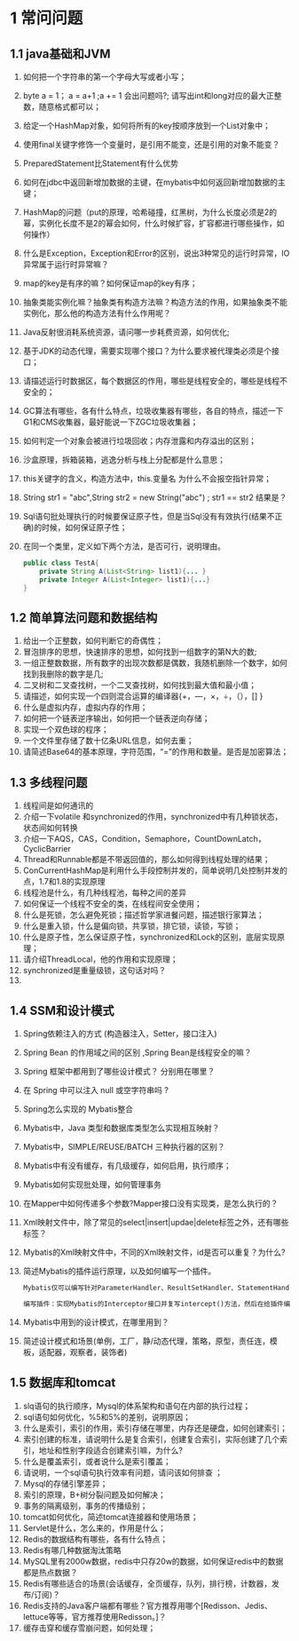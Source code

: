 

# 1 常问问题

## 1.1 java基础和JVM

1. 如何把一个字符串的第一个字母大写或者小写；

2. byte a = 1； a = a+1 ;a += 1 会出问题吗?; 请写出int和long对应的最大正整数，随意格式都可以；

3. 给定一个HashMap对象，如何将所有的key按顺序放到一个List对象中；

4. 使用final关键字修饰一个变量时，是引用不能变，还是引用的对象不能变？ 

5. PreparedStatement比Statement有什么优势

6. 如何在jdbc中返回新增加数据的主键，在mybatis中如何返回新增加数据的主键；

7. HashMap的问题（put的原理，哈希碰撞，红黑树，为什么长度必须是2的幂，实例化长度不是2的幂会如何，什么时候扩容，扩容都进行哪些操作，如何操作）

8. 什么是Exception，Exception和Error的区别，说出3种常见的运行时异常，IO异常属于运行时异常嘛？

9. map的key是有序的嘛？如何保证map的key有序；

10. 抽象类能实例化嘛？抽象类有构造方法嘛？构造方法的作用，如果抽象类不能实例化，那么他的构造方法有什么作用呢？

11. Java反射很消耗系统资源，请问哪一步耗费资源，如何优化;

12. 基于JDK的动态代理，需要实现哪个接口？为什么要求被代理类必须是个接口；

13. 请描述运行时数据区，每个数据区的作用，哪些是线程安全的，哪些是线程不安全的；

14. GC算法有哪些，各有什么特点，垃圾收集器有哪些，各自的特点，描述一下G1和CMS收集器，最好能说一下ZGC垃圾收集器；

15. 如何判定一个对象会被进行垃圾回收；内存泄露和内存溢出的区别；

16. 沙盒原理，拆箱装箱，逃逸分析与栈上分配都是什么意思；

17. this关键字的含义，构造方法中，this.变量名 为什么不会报空指针异常；

18. String str1 = "abc",String str2 = new String("abc") ; str1 == str2 结果是？

19. Sql语句批处理执行的时候要保证原子性，但是当Sql没有有效执行(结果不正确)的时候，如何保证原子性；

20. 在同一个类里，定义如下两个方法，是否可行，说明理由。

    ```java
    public class TestA{
    	private String A(List<String> list1){... }
    	private Integer A(List<Integer> list1){...}
    }
    ```








## 1.2 简单算法问题和数据结构

1. 给出一个正整数，如何判断它的奇偶性；
2. 冒泡排序的思想，快速排序的思想，如何找到一组数字的第N大的数;
3. 一组正整数数据，所有数字的出现次数都是偶数，我随机删除一个数字，如何找到我删除的数字是几;
4. 二叉树和二叉查找树，一个二叉查找树，如何找到最大值和最小值；
5. 请描述，如何实现一个四则混合运算的编译器{+，—，×，÷，（），[] }
6. 什么是虚拟内存，虚拟内存的作用；
7. 如何把一个链表逆序输出，如何把一个链表逆向存储；
8. 实现一个双色球的程序；
9. 一个文件里存储了数十亿条URL信息，如何去重；
10. 请简述Base64的基本原理，字符范围，“=”的作用和数量。是否是加密算法；

## 1.3 多线程问题

1. 线程间是如何通讯的
2. 介绍一下volatile 和synchronized的作用，synchronized中有几种锁状态，状态间如何转换
3. 介绍一下AQS，CAS，Condition，Semaphore，CountDownLatch，CyclicBarrier
4. Thread和Runnable都是不带返回值的，那么如何得到线程处理的结果；
5. ConCurrentHashMap是利用什么手段控制并发的，简单说明几处控制并发的点，1.7和1.8的实现原理
6. 线程池是什么，有几种线程池，每种之间的差异
7. 如何保证一个线程不安全的类，在线程间安全使用；
8. 什么是死锁，怎么避免死锁；描述哲学家进餐问题，描述银行家算法；
9. 什么是重入锁，什么是偏向锁，共享锁，排它锁，读锁，写锁；
10. 什么是原子性，怎么保证原子性，synchronized和Lock的区别，底层实现原理；
11. 请介绍ThreadLocal，他的作用和实现原理；
12. synchronized是重量级锁，这句话对吗？
13. 



## 1.4 SSM和设计模式

1. Spring依赖注入的方式 (构造器注入，Setter，接口注入)

2. Spring Bean 的作用域之间的区别 ,Spring Bean是线程安全的嘛？

3. Spring 框架中都用到了哪些设计模式？ 分别用在哪里？

4. 在 Spring 中可以注入 null 或空字符串吗 ?

5. Spring怎么实现的 Mybatis整合

6. Mybatis中，Java 类型和数据库类型怎么实现相互映射？ 

7. Mybatis中，SIMPLE/REUSE/BATCH 三种执行器的区别？

8. Mybatis中有没有缓存，有几级缓存，如何启用，执行顺序；

9. Mybatis如何实现批处理，如何管理事务

10. 在Mapper中如何传递多个参数?Mapper接口没有实现类，是怎么执行的？

11. Xml映射文件中，除了常见的select|insert|updae|delete标签之外，还有哪些标签？

12. Mybatis的Xml映射文件中，不同的Xml映射文件，id是否可以重复？为什么?

13. 简述Mybatis的插件运行原理，以及如何编写一个插件。

    ```php
    Mybatis仅可以编写针对ParameterHandler、ResultSetHandler、StatementHandler、Executor这4种接口的插件，Mybatis使用JDK的动态代理，为需要拦截的接口生成代理对象以实现接口方法拦截功能，每当执行这4种接口对象的方法时，就会进入拦截方法，具体就是InvocationHandler的invoke()方法，当然，只会拦截那些你指定需要拦截的方法。
    
    编写插件：实现Mybatis的Interceptor接口并复写intercept()方法，然后在给插件编写注解，指定要拦截哪一个接口的哪些方法即可，记住，别忘了在配置文件中配置你编写的插件。
    ```

14. Mybatis中用到的设计模式，在哪里用到？

15. 简述设计模式和场景(单例，工厂，静/动态代理，策略，原型，责任连，模板，适配器，观察者，装饰者)



## 1.5 数据库和tomcat

1. slq语句的执行顺序，Mysql的体系架构和语句在内部的执行过程；
2. sql语句如何优化，%5和5%的差别，说明原因；
3. 什么是索引，索引的作用，索引存储在哪里，内存还是硬盘，如何创建索引；
4. 索引创建的标准，请说明什么是复合索引，创建复合索引，实际创建了几个索引，地址和性别字段适合创建索引嘛，为什么? 
5. 什么是覆盖索引，或者说什么是索引覆盖；
6. 请说明，一个sql语句执行效率有问题，请问该如何排查 ；
7. Mysql的存储引擎差异；
8. 索引的原理，B+树分裂问题及如何解决；
9. 事务的隔离级别，事务的传播级别；
10. tomcat如何优化，简述tomcat连接器和使用场景；
11. Servlet是什么，怎么来的，作用是什么；
12. Redis的数据结构有哪些，各有什么特点；
13. Redis有哪几种数据淘汰策略
14. MySQL里有2000w数据，redis中只存20w的数据，如何保证redis中的数据都是热点数据？
15. Redis有哪些适合的场景(会话缓存，全页缓存，队列，排行榜，计数器，发布/订阅)？
16. Redis支持的Java客户端都有哪些？官方推荐用哪个[Redisson、Jedis、lettuce等等，官方推荐使用Redisson。]？
17. 缓存击穿和缓存雪崩问题，如何处理；

## 



